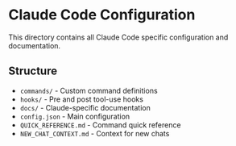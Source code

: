 # Claude Code Configuration

This directory contains all Claude Code specific configuration and documentation.

## Structure

- `commands/` - Custom command definitions
- `hooks/` - Pre and post tool-use hooks
- `docs/` - Claude-specific documentation
- `config.json` - Main configuration
- `QUICK_REFERENCE.md` - Command quick reference
- `NEW_CHAT_CONTEXT.md` - Context for new chats
